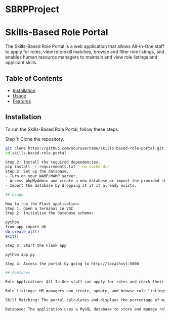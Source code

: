 # SBRPProject

# Skills-Based Role Portal

The Skills-Based Role Portal is a web application that allows All-In-One staff to apply for roles, view role-skill matches, browse and filter role listings, and enables human resource managers to maintain and view role listings and applicant skills.

## Table of Contents

- [Installation](#installation)
- [Usage](#usage)
- [Features](#features)

## Installation

To run the Skills-Based Role Portal, follow these steps:

Step 1: Clone the repository.

   ```bash
   git clone https://github.com/yourusername/skills-based-role-portal.git
   cd skills-based-role-portal

Step 2: Install the required dependencies.
pip install -r requirements.txt --no-cache-dir
Step 3: Set up the database.
- Turn on your WAMP/MAMP server. 
- Access phpMyAdmin and create a new database or import the provided sbrpdb database.
- Import the database by dropping it if it already exists.

## Usage

How to run the Flask application:
Step 1: Open a terminal in VSC
Step 2: Initialise the database schema: 

python
from app import db
db.create_all()
exit()

Step 3: Start the Flask app

python app.py

Step 4: Access the portal by going to http://localhost:5000

## Features

Role Application: All-In-One staff can apply for roles and check their role-skill match.

Role Listings: HR managers can create, update, and browse role listings.

Skill Matching: The portal calculates and displays the percentage of matching skills between applicants and roles.

Database: The application uses a MySQL database to store and manage role listings and applicant information.




